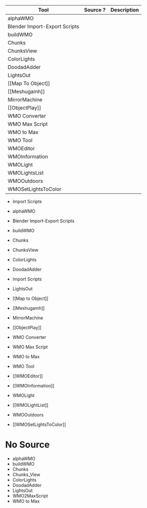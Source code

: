 | Tool                          | Source ? | Description |
| ----------------------------- | -------- | ----------- |
| alphaWMO                      |          |             |
| Blender Import-Export Scripts |          |             |
| buildWMO                      |          |             |
| Chunks                        |          |             |
| ChunksView                    |          |             |
| ColorLights                   |          |             |
| DoodadAdder                   |          |             |
| LightsOut                     |          |             |
| [[Map To Object]]             |          |             |
| [[Meshugamh]]                 |          |             |
| MirrorMachine                 |          |             |
| [[ObjectPlay]]                |          |             |
| WMO Converter                 |          |             |
| WMO Max Script                |          |             |
| WMO to Max                    |          |             |
| WMO Tool                      |          |             |
| WMOEditor                     |          |             |
| WMOInformation                |          |             |
| WMOLight                      |          |             |
| WMOLightsList                 |          |             |
| WMOOutdoors                   |          |             |
| WMOSetLightsToColor           |          |             |

- Import Scripts


- alphaWMO
- Blender Import-Export Scripts
- buildWMO
- Chunks
- ChunksView
- ColorLights
- DoodadAdder
- Import Scripts
- LightsOut
- [[Map to Object]]
- [[Meshugamh]]
- MirrorMachine
- [[ObjectPlay]]
- WMO Converter
- WMO Max Script
- WMO to Max
- WMO Tool
- [[WMOEditor]]
- [[WMOInformation]]
- WMOLight
- [[WMOLightList]]
- WMOOutdoors
- [[WMOSetLightsToColor]]

# No Source

* alphaWMO
* buildWMO
* Chunks
* Chunks_View
* ColorLights
* DoodadAdder
* LightsOut
* WMO2MaxScript
* WMO to Max